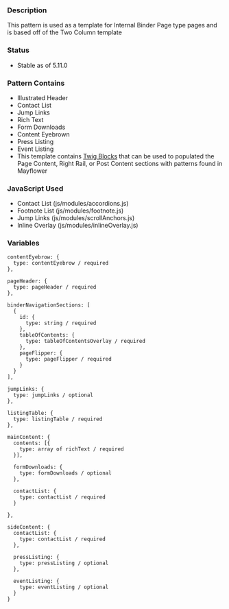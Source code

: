 ### Description
This pattern is used as a template for Internal Binder Page type pages and is based off of the Two Column template

### Status
* Stable as of 5.11.0

### Pattern Contains
* Illustrated Header
* Contact List
* Jump Links
* Rich Text
* Form Downloads
* Content Eyebrown
* Press Listing
* Event Listing
* This template contains [Twig Blocks](https://twig.symfony.com/doc/2.x/tags/extends.html) that can be used to populated the Page Content, Right Rail, or Post Content sections with patterns found in Mayflower

### JavaScript Used
* Contact List (js/modules/accordions.js)
* Footnote List (js/modules/footnote.js)
* Jump Links (js/modules/scrollAnchors.js)
* Inline Overlay (js/modules/inlineOverlay.js)

### Variables
~~~
contentEyebrow: {
  type: contentEyebrow / required
},

pageHeader: {
  type: pageHeader / required
},

binderNavigationSections: [
  {
    id: {
      type: string / required
    },
    tableOfContents: {
      type: tableOfContentsOverlay / required
    },
    pageFlipper: {
      type: pageFlipper / required
    }
  }
],

jumpLinks: {
  type: jumpLinks / optional
},

listingTable: {
  type: listingTable / required
},

mainContent: {
  contents: [{
    type: array of richText / required
  }],

  formDownloads: {
    type: formDownloads / optional
  },

  contactList: {
    type: contactList / required
  }

},

sideContent: {
  contactList: {
    type: contactList / required
  },

  pressListing: {
    type: pressListing / optional
  },

  eventListing: {
    type: eventListing / optional
  }
}
~~~
